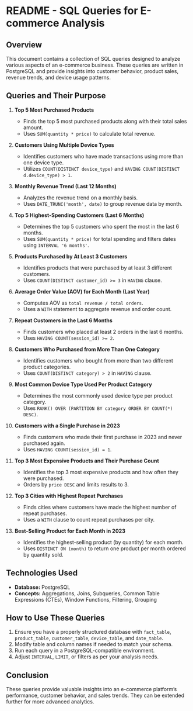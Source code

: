 # README - SQL Queries for E-commerce Analysis

## Overview
This document contains a collection of SQL queries designed to analyze various aspects of an e-commerce business. These queries are written in PostgreSQL and provide insights into customer behavior, product sales, revenue trends, and device usage patterns.

## Queries and Their Purpose

1. **Top 5 Most Purchased Products**
   - Finds the top 5 most purchased products along with their total sales amount.
   - Uses `SUM(quantity * price)` to calculate total revenue.

2. **Customers Using Multiple Device Types**
   - Identifies customers who have made transactions using more than one device type.
   - Utilizes `COUNT(DISTINCT device_type)` and `HAVING COUNT(DISTINCT d.device_type) > 1`.

3. **Monthly Revenue Trend (Last 12 Months)**
   - Analyzes the revenue trend on a monthly basis.
   - Uses `DATE_TRUNC('month', date)` to group revenue data by month.

4. **Top 5 Highest-Spending Customers (Last 6 Months)**
   - Determines the top 5 customers who spent the most in the last 6 months.
   - Uses `SUM(quantity * price)` for total spending and filters dates using `INTERVAL '6 months'`.

5. **Products Purchased by At Least 3 Customers**
   - Identifies products that were purchased by at least 3 different customers.
   - Uses `COUNT(DISTINCT customer_id) >= 3` in `HAVING` clause.

6. **Average Order Value (AOV) for Each Month (Last Year)**
   - Computes AOV as `total revenue / total orders`.
   - Uses a `WITH` statement to aggregate revenue and order count.

7. **Repeat Customers in the Last 6 Months**
   - Finds customers who placed at least 2 orders in the last 6 months.
   - Uses `HAVING COUNT(session_id) >= 2`.

8. **Customers Who Purchased from More Than One Category**
   - Identifies customers who bought from more than two different product categories.
   - Uses `COUNT(DISTINCT category) > 2` in `HAVING` clause.

9. **Most Common Device Type Used Per Product Category**
   - Determines the most commonly used device type per product category.
   - Uses `RANK() OVER (PARTITION BY category ORDER BY COUNT(*) DESC)`.

10. **Customers with a Single Purchase in 2023**
    - Finds customers who made their first purchase in 2023 and never purchased again.
    - Uses `HAVING COUNT(session_id) = 1`.

11. **Top 3 Most Expensive Products and Their Purchase Count**
    - Identifies the top 3 most expensive products and how often they were purchased.
    - Orders by `price DESC` and limits results to 3.

12. **Top 3 Cities with Highest Repeat Purchases**
    - Finds cities where customers have made the highest number of repeat purchases.
    - Uses a `WITH` clause to count repeat purchases per city.

13. **Best-Selling Product for Each Month in 2023**
    - Identifies the highest-selling product (by quantity) for each month.
    - Uses `DISTINCT ON (month)` to return one product per month ordered by quantity sold.

## Technologies Used
- **Database:** PostgreSQL
- **Concepts:** Aggregations, Joins, Subqueries, Common Table Expressions (CTEs), Window Functions, Filtering, Grouping

## How to Use These Queries
1. Ensure you have a properly structured database with `fact_table`, `product_table`, `customer_table`, `device_table`, and `date_table`.
2. Modify table and column names if needed to match your schema.
3. Run each query in a PostgreSQL-compatible environment.
4. Adjust `INTERVAL`, `LIMIT`, or filters as per your analysis needs.

## Conclusion
These queries provide valuable insights into an e-commerce platform’s performance, customer behavior, and sales trends. They can be extended further for more advanced analytics.

